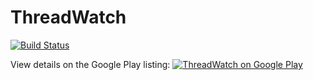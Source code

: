 # ThreadWatch
[![Build Status](https://travis-ci.com/Gunbard/ThreadWatch.svg?branch=master)](https://travis-ci.com/Gunbard/ThreadWatch)

View details on the Google Play listing:
[![ThreadWatch on Google Play](https://play.google.com/intl/en_us/badges/static/images/badges/en_badge_web_generic.png)](https://play.google.com/store/apps/details?id=honkhonk.threadwatch)